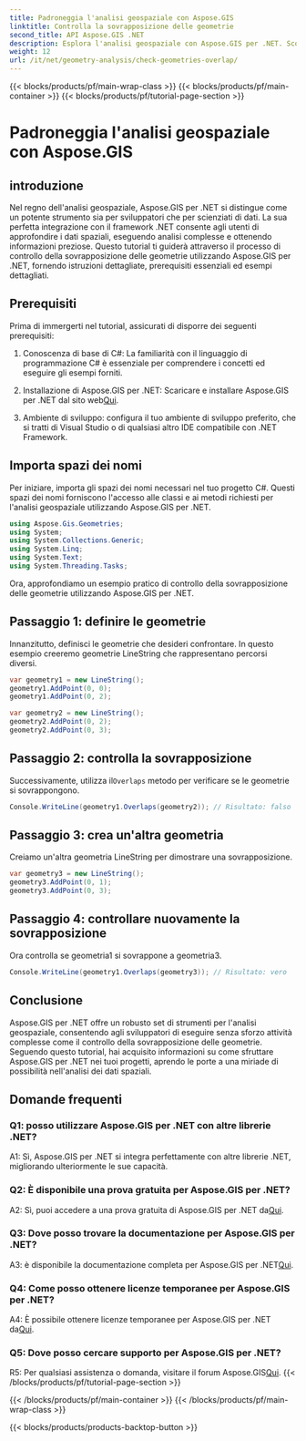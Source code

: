 ```yaml
---
title: Padroneggia l'analisi geospaziale con Aspose.GIS
linktitle: Controlla la sovrapposizione delle geometrie
second_title: API Aspose.GIS .NET
description: Esplora l'analisi geospaziale con Aspose.GIS per .NET. Scopri come verificare la sovrapposizione delle geometrie con una guida passo passo.
weight: 12
url: /it/net/geometry-analysis/check-geometries-overlap/
---
```


{{< blocks/products/pf/main-wrap-class >}}
{{< blocks/products/pf/main-container >}}
{{< blocks/products/pf/tutorial-page-section >}}

# Padroneggia l'analisi geospaziale con Aspose.GIS

## introduzione

Nel regno dell'analisi geospaziale, Aspose.GIS per .NET si distingue come un potente strumento sia per sviluppatori che per scienziati di dati. La sua perfetta integrazione con il framework .NET consente agli utenti di approfondire i dati spaziali, eseguendo analisi complesse e ottenendo informazioni preziose. Questo tutorial ti guiderà attraverso il processo di controllo della sovrapposizione delle geometrie utilizzando Aspose.GIS per .NET, fornendo istruzioni dettagliate, prerequisiti essenziali ed esempi dettagliati.

## Prerequisiti

Prima di immergerti nel tutorial, assicurati di disporre dei seguenti prerequisiti:

1. Conoscenza di base di C#: La familiarità con il linguaggio di programmazione C# è essenziale per comprendere i concetti ed eseguire gli esempi forniti.

2.  Installazione di Aspose.GIS per .NET: Scaricare e installare Aspose.GIS per .NET dal sito web[Qui](https://releases.aspose.com/gis/net/).

3. Ambiente di sviluppo: configura il tuo ambiente di sviluppo preferito, che si tratti di Visual Studio o di qualsiasi altro IDE compatibile con .NET Framework.

## Importa spazi dei nomi

Per iniziare, importa gli spazi dei nomi necessari nel tuo progetto C#. Questi spazi dei nomi forniscono l'accesso alle classi e ai metodi richiesti per l'analisi geospaziale utilizzando Aspose.GIS per .NET.

```csharp
using Aspose.Gis.Geometries;
using System;
using System.Collections.Generic;
using System.Linq;
using System.Text;
using System.Threading.Tasks;
```

Ora, approfondiamo un esempio pratico di controllo della sovrapposizione delle geometrie utilizzando Aspose.GIS per .NET.

## Passaggio 1: definire le geometrie

Innanzitutto, definisci le geometrie che desideri confrontare. In questo esempio creeremo geometrie LineString che rappresentano percorsi diversi.

```csharp
var geometry1 = new LineString();
geometry1.AddPoint(0, 0);
geometry1.AddPoint(0, 2);

var geometry2 = new LineString();
geometry2.AddPoint(0, 2);
geometry2.AddPoint(0, 3);
```

## Passaggio 2: controlla la sovrapposizione

 Successivamente, utilizza il`Overlaps` metodo per verificare se le geometrie si sovrappongono.

```csharp
Console.WriteLine(geometry1.Overlaps(geometry2)); // Risultato: falso
```

## Passaggio 3: crea un'altra geometria

Creiamo un'altra geometria LineString per dimostrare una sovrapposizione.

```csharp
var geometry3 = new LineString();
geometry3.AddPoint(0, 1);
geometry3.AddPoint(0, 3);
```

## Passaggio 4: controllare nuovamente la sovrapposizione

Ora controlla se geometria1 si sovrappone a geometria3.

```csharp
Console.WriteLine(geometry1.Overlaps(geometry3)); // Risultato: vero
```

## Conclusione

Aspose.GIS per .NET offre un robusto set di strumenti per l'analisi geospaziale, consentendo agli sviluppatori di eseguire senza sforzo attività complesse come il controllo della sovrapposizione delle geometrie. Seguendo questo tutorial, hai acquisito informazioni su come sfruttare Aspose.GIS per .NET nei tuoi progetti, aprendo le porte a una miriade di possibilità nell'analisi dei dati spaziali.

## Domande frequenti

### Q1: posso utilizzare Aspose.GIS per .NET con altre librerie .NET?

A1: Sì, Aspose.GIS per .NET si integra perfettamente con altre librerie .NET, migliorando ulteriormente le sue capacità.

### Q2: È disponibile una prova gratuita per Aspose.GIS per .NET?

 A2: Sì, puoi accedere a una prova gratuita di Aspose.GIS per .NET da[Qui](https://releases.aspose.com/).

### Q3: Dove posso trovare la documentazione per Aspose.GIS per .NET?

 A3: è disponibile la documentazione completa per Aspose.GIS per .NET[Qui](https://reference.aspose.com/gis/net/).

### Q4: Come posso ottenere licenze temporanee per Aspose.GIS per .NET?

 A4: È possibile ottenere licenze temporanee per Aspose.GIS per .NET da[Qui](https://purchase.aspose.com/temporary-license/).

### Q5: Dove posso cercare supporto per Aspose.GIS per .NET?

R5: Per qualsiasi assistenza o domanda, visitare il forum Aspose.GIS[Qui](https://forum.aspose.com/c/gis/33).
{{< /blocks/products/pf/tutorial-page-section >}}

{{< /blocks/products/pf/main-container >}}
{{< /blocks/products/pf/main-wrap-class >}}

{{< blocks/products/products-backtop-button >}}
